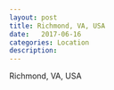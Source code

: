 ```yaml
---
layout: post
title: Richmond, VA, USA
date:   2017-06-16
categories: Location
description: 
---
```


Richmond, VA, USA